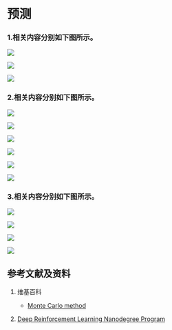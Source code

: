 # 预测

### 1.相关内容分别如下图所示。

![](/images/强化学习/基本概念/蒙特卡洛控制算法/预测/Udacity案例.png)

![](/images/强化学习/基本概念/蒙特卡洛控制算法/预测/从前后左右中随机选择1个方向.png)

![](/images/强化学习/基本概念/蒙特卡洛控制算法/预测/model.jpg)

### 2.相关内容分别如下图所示。

![](/images/强化学习/基本概念/蒙特卡洛控制算法/预测/1-01.jpg)

![](/images/强化学习/基本概念/蒙特卡洛控制算法/预测/1-02.jpg)

![](/images/强化学习/基本概念/蒙特卡洛控制算法/预测/1-03.jpg)

![](/images/强化学习/基本概念/蒙特卡洛控制算法/预测/1-04.jpg)

![](/images/强化学习/基本概念/蒙特卡洛控制算法/预测/1-05.jpg)

![](/images/强化学习/基本概念/蒙特卡洛控制算法/预测/1-06.jpg)

### 3.相关内容分别如下图所示。

![](/images/强化学习/基本概念/蒙特卡洛控制算法/预测/前2个episode.png)

![](/images/强化学习/基本概念/蒙特卡洛控制算法/预测/episode1-2.jpg)

![](/images/强化学习/基本概念/蒙特卡洛控制算法/预测/5个episode.png)

![](/images/强化学习/基本概念/蒙特卡洛控制算法/预测/episode1-5.jpg)

## 参考文献及资料

1. 维基百科
	- [Monte Carlo method](https://en.wikipedia.org/wiki/Monte_Carlo_method) 

2. [Deep Reinforcement Learning Nanodegree Program](https://www.udacity.com/course/deep-reinforcement-learning-nanodegree--nd893)